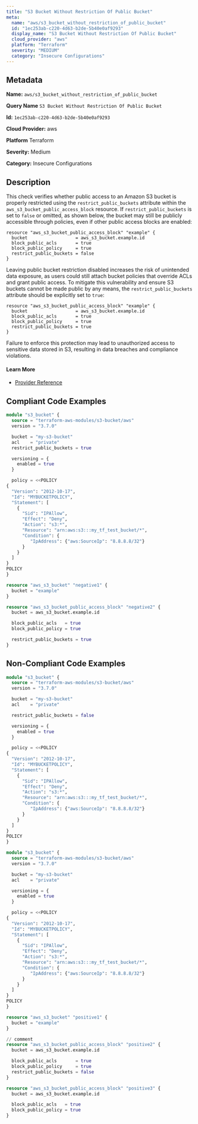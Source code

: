 ```yaml
---
title: "S3 Bucket Without Restriction Of Public Bucket"
meta:
  name: "aws/s3_bucket_without_restriction_of_public_bucket"
  id: "1ec253ab-c220-4d63-b2de-5b40e0af9293"
  display_name: "S3 Bucket Without Restriction Of Public Bucket"
  cloud_provider: "aws"
  platform: "Terraform"
  severity: "MEDIUM"
  category: "Insecure Configurations"
---
```

## Metadata

**Name:** `aws/s3_bucket_without_restriction_of_public_bucket`

**Query Name** `S3 Bucket Without Restriction Of Public Bucket`

**Id:** `1ec253ab-c220-4d63-b2de-5b40e0af9293`

**Cloud Provider:** aws

**Platform** Terraform

**Severity:** Medium

**Category:** Insecure Configurations

## Description
This check verifies whether public access to an Amazon S3 bucket is properly restricted using the `restrict_public_buckets` attribute within the `aws_s3_bucket_public_access_block` resource. If `restrict_public_buckets` is set to `false` or omitted, as shown below, the bucket may still be publicly accessible through policies, even if other public access blocks are enabled:

```
resource "aws_s3_bucket_public_access_block" "example" {
  bucket                  = aws_s3_bucket.example.id
  block_public_acls       = true
  block_public_policy     = true
  restrict_public_buckets = false
}
```

Leaving public bucket restriction disabled increases the risk of unintended data exposure, as users could still attach bucket policies that override ACLs and grant public access. To mitigate this vulnerability and ensure S3 buckets cannot be made public by any means, the `restrict_public_buckets` attribute should be explicitly set to `true`:

```
resource "aws_s3_bucket_public_access_block" "example" {
  bucket                  = aws_s3_bucket.example.id
  block_public_acls       = true
  block_public_policy     = true
  restrict_public_buckets = true
}
```
Failure to enforce this protection may lead to unauthorized access to sensitive data stored in S3, resulting in data breaches and compliance violations.

#### Learn More

 - [Provider Reference](https://registry.terraform.io/providers/hashicorp/aws/latest/docs/resources/s3_bucket_public_access_block)


## Compliant Code Examples
```terraform
module "s3_bucket" {
  source = "terraform-aws-modules/s3-bucket/aws"
  version = "3.7.0"

  bucket = "my-s3-bucket"
  acl    = "private"
  restrict_public_buckets = true

  versioning = {
    enabled = true
  }

  policy = <<POLICY
{
  "Version": "2012-10-17",
  "Id": "MYBUCKETPOLICY",
  "Statement": [
    {
      "Sid": "IPAllow",
      "Effect": "Deny",
      "Action": "s3:*",
      "Resource": "arn:aws:s3:::my_tf_test_bucket/*",
      "Condition": {
         "IpAddress": {"aws:SourceIp": "8.8.8.8/32"}
      }
    }
  ]
}
POLICY
}

```

```terraform
resource "aws_s3_bucket" "negative1" {
  bucket = "example"
}

resource "aws_s3_bucket_public_access_block" "negative2" {
  bucket = aws_s3_bucket.example.id

  block_public_acls   = true
  block_public_policy = true

  restrict_public_buckets = true
}

```
## Non-Compliant Code Examples
```terraform
module "s3_bucket" {
  source = "terraform-aws-modules/s3-bucket/aws"
  version = "3.7.0"

  bucket = "my-s3-bucket"
  acl    = "private"

  restrict_public_buckets = false

  versioning = {
    enabled = true
  }

  policy = <<POLICY
{
  "Version": "2012-10-17",
  "Id": "MYBUCKETPOLICY",
  "Statement": [
    {
      "Sid": "IPAllow",
      "Effect": "Deny",
      "Action": "s3:*",
      "Resource": "arn:aws:s3:::my_tf_test_bucket/*",
      "Condition": {
         "IpAddress": {"aws:SourceIp": "8.8.8.8/32"}
      }
    }
  ]
}
POLICY
}

```

```terraform
module "s3_bucket" {
  source = "terraform-aws-modules/s3-bucket/aws"
  version = "3.7.0"

  bucket = "my-s3-bucket"
  acl    = "private"

  versioning = {
    enabled = true
  }

  policy = <<POLICY
{
  "Version": "2012-10-17",
  "Id": "MYBUCKETPOLICY",
  "Statement": [
    {
      "Sid": "IPAllow",
      "Effect": "Deny",
      "Action": "s3:*",
      "Resource": "arn:aws:s3:::my_tf_test_bucket/*",
      "Condition": {
         "IpAddress": {"aws:SourceIp": "8.8.8.8/32"}
      }
    }
  ]
}
POLICY
}

```

```terraform
resource "aws_s3_bucket" "positive1" {
  bucket = "example"
}

// comment
resource "aws_s3_bucket_public_access_block" "positive2" {
  bucket = aws_s3_bucket.example.id

  block_public_acls       = true
  block_public_policy     = true
  restrict_public_buckets = false
}

resource "aws_s3_bucket_public_access_block" "positive3" {
  bucket = aws_s3_bucket.example.id

  block_public_acls   = true
  block_public_policy = true
}

```